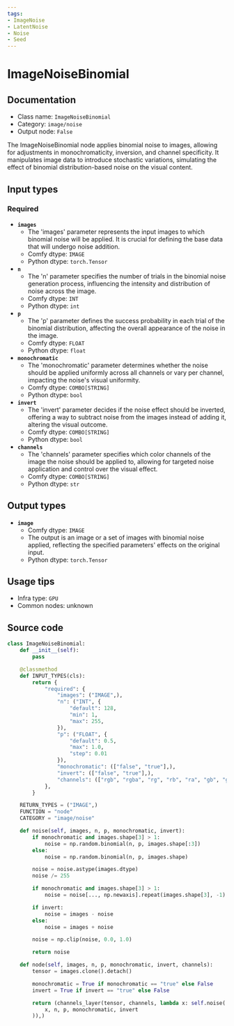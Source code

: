 ```yaml
---
tags:
- ImageNoise
- LatentNoise
- Noise
- Seed
---
```


# ImageNoiseBinomial
## Documentation
- Class name: `ImageNoiseBinomial`
- Category: `image/noise`
- Output node: `False`

The ImageNoiseBinomial node applies binomial noise to images, allowing for adjustments in monochromaticity, inversion, and channel specificity. It manipulates image data to introduce stochastic variations, simulating the effect of binomial distribution-based noise on the visual content.
## Input types
### Required
- **`images`**
    - The 'images' parameter represents the input images to which binomial noise will be applied. It is crucial for defining the base data that will undergo noise addition.
    - Comfy dtype: `IMAGE`
    - Python dtype: `torch.Tensor`
- **`n`**
    - The 'n' parameter specifies the number of trials in the binomial noise generation process, influencing the intensity and distribution of noise across the image.
    - Comfy dtype: `INT`
    - Python dtype: `int`
- **`p`**
    - The 'p' parameter defines the success probability in each trial of the binomial distribution, affecting the overall appearance of the noise in the image.
    - Comfy dtype: `FLOAT`
    - Python dtype: `float`
- **`monochromatic`**
    - The 'monochromatic' parameter determines whether the noise should be applied uniformly across all channels or vary per channel, impacting the noise's visual uniformity.
    - Comfy dtype: `COMBO[STRING]`
    - Python dtype: `bool`
- **`invert`**
    - The 'invert' parameter decides if the noise effect should be inverted, offering a way to subtract noise from the images instead of adding it, altering the visual outcome.
    - Comfy dtype: `COMBO[STRING]`
    - Python dtype: `bool`
- **`channels`**
    - The 'channels' parameter specifies which color channels of the image the noise should be applied to, allowing for targeted noise application and control over the visual effect.
    - Comfy dtype: `COMBO[STRING]`
    - Python dtype: `str`
## Output types
- **`image`**
    - Comfy dtype: `IMAGE`
    - The output is an image or a set of images with binomial noise applied, reflecting the specified parameters' effects on the original input.
    - Python dtype: `torch.Tensor`
## Usage tips
- Infra type: `GPU`
- Common nodes: unknown


## Source code
```python
class ImageNoiseBinomial:
    def __init__(self):
        pass

    @classmethod
    def INPUT_TYPES(cls):
        return {
            "required": {
                "images": ("IMAGE",),
                "n": ("INT", {
                    "default": 128,
                    "min": 1,
                    "max": 255,
                }),
                "p": ("FLOAT", {
                    "default": 0.5,
                    "max": 1.0,
                    "step": 0.01
                }),
                "monochromatic": (["false", "true"],),
                "invert": (["false", "true"],),
                "channels": (["rgb", "rgba", "rg", "rb", "ra", "gb", "ga", "ba", "r", "g", "b", "a"],),
            },
        }

    RETURN_TYPES = ("IMAGE",)
    FUNCTION = "node"
    CATEGORY = "image/noise"

    def noise(self, images, n, p, monochromatic, invert):
        if monochromatic and images.shape[3] > 1:
            noise = np.random.binomial(n, p, images.shape[:3])
        else:
            noise = np.random.binomial(n, p, images.shape)

        noise = noise.astype(images.dtype)
        noise /= 255

        if monochromatic and images.shape[3] > 1:
            noise = noise[..., np.newaxis].repeat(images.shape[3], -1)

        if invert:
            noise = images - noise
        else:
            noise = images + noise

        noise = np.clip(noise, 0.0, 1.0)

        return noise

    def node(self, images, n, p, monochromatic, invert, channels):
        tensor = images.clone().detach()

        monochromatic = True if monochromatic == "true" else False
        invert = True if invert == "true" else False

        return (channels_layer(tensor, channels, lambda x: self.noise(
            x, n, p, monochromatic, invert
        )),)

```
